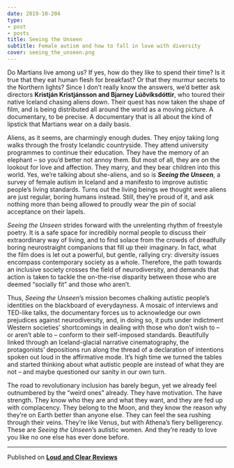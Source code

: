 ```yaml
---
date: 2019-10-204
type:
- post
- posts
title: Seeing the Unseen
subtitle: Female autism and how to fall in love with diversity 
cover: seeing_the_unseen.png
---
```


Do Martians live among us? If yes, how do they like to spend their time? Is it true that they eat human flesh for breakfast? Or that they murmur secrets to the Northern lights? Since I don’t really know the answers, we’d better ask directors **Kristján Kristjánsson and Bjarney Lúðvíksdóttir**, who toured their native Iceland chasing aliens down. Their quest has now taken the shape of film, and is being distributed all around the world as a moving picture. A documentary, to be precise. A documentary that is all about the kind of lipstick that Martians wear on a daily basis.

Aliens, as it seems, are charmingly enough dudes. They enjoy taking long walks through the frosty Icelandic countryside. They attend university programmes to continue their education. They have the memory of an elephant – so you’d better not annoy them. But most of all, they are on the lookout for love and affection. They marry, and they bear children into this world. Yes, we’re talking about she-aliens, and so is ***Seeing the Unseen***, a survey of female autism in Iceland and a manifesto to improve autistic people’s living standards. Turns out the living beings we thought were aliens are just regular, boring humans instead. Still, they’re proud of it, and ask nothing more than being allowed to proudly wear the pin of social acceptance on their lapels.

*Seeing the Unseen* strides forward with the unrelenting rhythm of freestyle poetry. It is a safe space for incredibly normal people to discuss their extraordinary way of living, and to find solace from the crowds of dreadfully boring neurostraight companions that fill up their imaginary. In fact, what the film does is let out a powerful, but gentle, rallying cry: diversity issues encompass contemporary society as a whole. Therefore, the path towards an inclusive society crosses the field of neurodiversity, and demands that action is taken to tackle the on-the-rise disparity between those who are deemed “socially fit” and those who aren’t.

Thus, *Seeing the Unseen*’s mission becomes chalking autistic people’s identities on the blackboard of everydayness. A mosaic of interviews and TED-like talks, the documentary forces us to acknowledge our own prejudices against neurodiversity, and, in doing so, it puts under indictment Western societies’ shortcomings in dealing with those who don’t wish to – or aren’t able to – conform to their self-imposed standards. Beautifully linked through an Iceland-glacial narrative cinematography, the protagonists’ depositions run along the thread of a declaration of intentions spoken out loud in the affirmative mode. It’s high time we turned the tables and started thinking about what autistic people are instead of what they are not – and maybe questioned our sanity in our own turn.

The road to revolutionary inclusion has barely begun, yet we already feel outnumbered by the “weird ones” already. They have motivation. The have strength. They know who they are and what they want, and they are fed up with complacency. They belong to the Moon, and they know the reason why they’re on Earth better than anyone else. They can feel the sea rushing through their veins. They’re like Venus, but with Athena’s fiery belligerency. These are *Seeing the Unseen*’s autistic women. And they’re ready to love you like no one else has ever done before.

---
Published on **[Loud and Clear Reviews](loudandclearreviews.com)**